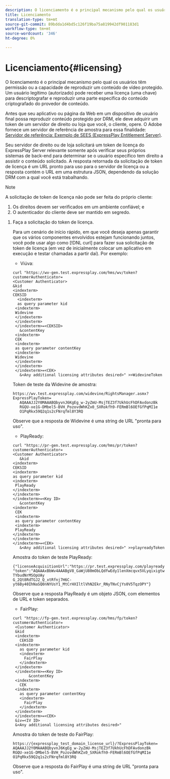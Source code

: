 ```yaml
---
description: O licenciamento é o principal mecanismo pelo qual os usuários têm permissão ou a capacidade de reproduzir um conteúdo de vídeo protegido. Um usuário legítimo (autorizado) pode receber uma licença (uma chave) para descriptografar e reproduzir uma parte específica do conteúdo criptografado do provedor de conteúdo.
title: Licenciamento
translation-type: tm+mt
source-git-commit: 89bdda1d4bd5c126f19ba75a819942df901183d1
workflow-type: tm+mt
source-wordcount: '346'
ht-degree: 0%

---
```



# Licenciamento{#licensing}

O licenciamento é o principal mecanismo pelo qual os usuários têm permissão ou a capacidade de reproduzir um conteúdo de vídeo protegido. Um usuário legítimo (autorizado) pode receber uma licença (uma chave) para descriptografar e reproduzir uma parte específica do conteúdo criptografado do provedor de conteúdo.

Antes que seu aplicativo ou página da Web em um dispositivo de usuário final possa reproduzir conteúdo protegido por DRM, ele deve adquirir um token de um servidor de direito ou loja que você, o cliente, opere. O Adobe fornece um servidor de referência de amostra para essa finalidade: [Servidor de referência: Exemplo de SEES (ExpressPlay Entitlement Server)](../../multi-drm-workflows/feature-topics/sees-reference-server.md).

Seu servidor de direito ou de loja solicitará um token de licença do ExpressPlay Server relevante somente após verificar seus próprios sistemas de back-end para determinar se o usuário específico tem direito a assistir o conteúdo solicitado. A resposta retornada da solicitação de token de licença é um URL pronto para uso para o servidor de licença ou a resposta contém o URL em uma estrutura JSON, dependendo da solução DRM com a qual você está trabalhando.

>[!NOTE]
>
>A solicitação de token de licença não pode ser feita do próprio cliente:
>1. Os direitos devem ser verificados em um ambiente confiável; e
>1. O autenticador do cliente deve ser mantido em segredo.


1. Faça a solicitação do token de licença.

   Para um cenário de início rápido, em que você deseja apenas garantir que os vários componentes envolvidos estejam funcionando juntos, você pode usar algo como [!DNL curl] para fazer sua solicitação de token de licença (em vez de inicialmente colocar um aplicativo em execução e testar chamadas a partir daí). Por exemplo:

   * Viúva:

   ```
   curl "https://wv-gen.test.expressplay.com/hms/wv/token?customerAuthenticator= 
   <Customer Authenticator> 
   &kid 
   <indexterm>
   CEKSID 
     <indexterm>
     as query parameter kid 
    <indexterm>
    Widevine 
    </indexterm> 
    </indexterm> 
    </indexterm>=<CEKSID> 
      &contentKey 
    <indexterm>
    CEK 
    <indexterm>
    as query parameter contentKey 
    <indexterm>
    Widevine 
    </indexterm> 
    </indexterm> 
    </indexterm>=<CEK> 
      &<Any additional licensing attributes desired>" >>WidevineToken 
   ```

   Token de teste da Widevine de amostra:

   ```
   https://wv.test.expressplay.com/widevine/RightsManager.asmx?ExpressPlayToken= 
      AQAAAJJ2Y0MAAABQbyvnJ6KgEg_w-2yZmU-MsjTEZ3f7UkhUcFhDFAvdonzBk 
      RGQU-xe1G-DMbel5-BVH_PozovdWhKZx0_SXRokfh9-FERmBl6OEfGfPqMI1e 
      O1PqRkx59Q2q1s2cFNrqfml8Y3RQ 
   ```

   Observe que a resposta de Widevine é uma string de URL &quot;pronta para uso&quot;.

   * PlayReady:

   ```
   curl "https://pr-gen.test.expressplay.com/hms/pr/token?customerAuthenticator= 
   <Customer Authenticator> 
      &kid 
   <indexterm>
   CEKSID 
   <indexterm>
   as query parameter kid 
   <indexterm>
    PlayReady 
   </indexterm> 
   </indexterm> 
   </indexterm>=<Key ID> 
      &contentKey 
   <indexterm>
    CEK 
    <indexterm>
    as query parameter contentKey 
    <indexterm>
    PlayReady 
   </indexterm> 
   </indexterm> 
   </indexterm>=<CEK> 
      &<Any additional licensing attributes desired>" >>playreadyToken
   ```

   Amostra do token de teste PlayReady:

   ```
   {"licenseAcquisitionUrl":"https://pr.test.expressplay.com/playready/RightsManager.asmx", 
   "token":"AQAAAxBbWv4AAABgV8_GaWjU80mObLQdfwEdy1lenXmcqvx5VLyqixigtwXLthzjPxq9QDT-TYbudNrMSOpUAy 
   G_2Qt8RdTGJ2_Q_xtRfnj7H6C-yt6By40IhNaSQ0nNYUsY1_MtCrHXIltlVhN2Ekr_RNyTNvCjYs0V5TqzOPY"} 
   ```

   Observe que a resposta PlayReady é um objeto JSON, com elementos de URL e token separados.

   * FairPlay:

   ```
   curl "https://fp-gen.test.expressplay.com/hms/fp/token?customerAuthenticator= 
    <Customer Authenticator> 
    &kid 
    <indexterm>
      CEKSID 
    <indexterm>
      as query parameter kid 
      <indexterm>
        FairPlay 
      </indexterm> 
    </indexterm> 
    </indexterm>=<Key ID> 
          &contentKey 
    <indexterm>
      CEK 
    <indexterm>
      as query parameter contentKey 
      <indexterm>
        FairPlay 
      </indexterm> 
    </indexterm> 
    </indexterm>=<CEK> 
    &iv=<IV ID> 
    &<Any additional licensing attributes desired>"
   ```

   Amostra do token de teste do FairPlay:

   ```
   https://{expressplay_test_domain_license_url}/?ExpressPlayToken= 
   AQAAAJJ2Y0MAAABQbyvnJ6KgEg_w-2yZmU-MsjTEZ3f7UkhUcFhDFAvdonzBk 
   RGQU-xe1G-DMbel5-BVH_PozovdWhKZx0_SXRokfh9-FERmBl6OEfGfPqMI1e 
   O1PqRkx59Q2q1s2cFNrqfml8Y3RQ
   ```

   Observe que a resposta do FairPlay é uma string de URL &quot;pronta para uso&quot;.
